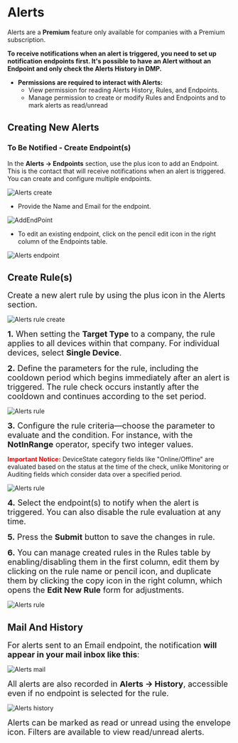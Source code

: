 # Alerts 

Alerts are a **Premium** feature only available for companies with a Premium subscription.

**To receive notifications when an alert is triggered, you need to set up notification endpoints first. It's possible to have an Alert without an Endpoint and only check the Alerts History in DMP.**

* **Permissions are required to interact with Alerts:** 
    * View permission for reading Alerts History, Rules, and Endpoints.
    * Manage permission to create or modify Rules and Endpoints and to mark alerts as read/unread


##	Creating New Alerts

### To Be Notified - Create Endpoint(s)

In the **Alerts -> Endpoints** section, use the plus icon to add an Endpoint. This is the contact that will receive notifications when an alert is triggered. You can create and configure multiple endpoints.

![Alerts create](../images/alerts/alerts-endpoint-create.png "Create Endpoint")

* Provide the Name and Email for the endpoint.

![AddEndPoint](../images/alerts/AddEndPoint.png "AddEndPoint")

* To edit an existing endpoint, click on the pencil edit icon in the right column of the Endpoints table.

![Alerts endpoint](../images/alerts/alerts-endpoint.png "Alerts Endpoint")

## Create Rule(s)

<font size="4"> Create a new alert rule by using the plus icon in the Alerts section.</font>

![Alerts rule create](../images/alerts/alert-rule-create.png "Create Alert Rule")

<font size="4"> **1.** When setting the **Target Type** to a company, the rule applies to all devices within that company. For individual devices, select **Single Device**.</font>

<font size="4"> **2.** Define the parameters for the rule, including the cooldown period which begins immediately after an alert is triggered. The rule check occurs instantly after the cooldown and continues according to the set period.</font>

![Alerts rule](../images/alerts/RuleCreatingForm.png "Alerts Rule Details")


<font size="4"> **3.** Configure the rule criteria—choose the parameter to evaluate and the condition. For instance, with the **NotInRange** operator, specify two integer values.</font>

<p><b style="color: red;">Important Notice:</b>
 DeviceState category fields like "Online/Offline" are evaluated based on the status at the time of the check, unlike Monitoring or Auditing fields which consider data over a specified period.</p>


![Alerts rule](../images/alerts/alerts-rule-rule.png "Rule Configuration")


<font size="4"> **4.** Select the endpoint(s) to notify when the alert is triggered. You can also disable the rule evaluation at any time.</font>

<font size="4"> **5.** Press the **Submit** button to save the changes in rule.</font>

<font size="4"> **6.** You can manage created rules in the Rules table by enabling/disabling them in the first column, edit them by clicking on the rule name or pencil icon, and duplicate them by clicking the copy icon in the right column, which opens the **Edit New Rule** form for adjustments.</font>

![Alerts rule](../images/alerts/ManageRules.png "Manage Rules")

## Mail And History

<font size="4">For alerts sent to an Email endpoint, the notification **will appear in your mail inbox like this**: </font>

![Alerts mail](../images/alerts/alerts-email.png "Email Notification")

<font size="4">All alerts are also recorded in **Alerts -> History**, accessible even if no endpoint is selected for the rule.</font>

![Alerts history](../images/alerts/alerts-history-1.png "Alerts History")

<font size="4">Alerts can be marked as read or unread using the envelope icon. Filters are available to view read/unread alerts.</font>

